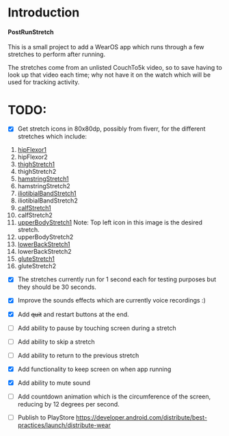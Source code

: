 # Introduction

#### PostRunStretch

This is a small project to add a WearOS app which runs through a few stretches to perform after running.

The stretches come from an unlisted CouchTo5k video, so to save having to look up that video each time; why not have it on the watch which will be used for tracking activity.

# TODO:

- [x] Get stretch icons in 80x80dp, possibly from fiverr, for the different stretches which include:
1. [hipFlexor1](https://thumbs.dreamstime.com/b/man-doing-half-kneeling-hip-flexor-stretch-exercise-man-doing-half-kneeling-hip-flexor-stretch-exercise-flat-vector-illustration-220734795.jpg)
1. hipFlexor2
1. [thighStretch1](https://thumbs.dreamstime.com/z/standing-quadriceps-stretch-sport-exersice-silhouettes-woman-doing-exercise-workout-training-vector-illustration-standing-136707526.jpg)
1. thighStretch2
1. [hamstringStretch1](https://thumbs.dreamstime.com/b/basic-rgb-220571865.jpg)
1. hamstringStretch2
1. [iliotibialBandStretch1](https://i.ytimg.com/vi/GodaVDAhOYQ/maxresdefault.jpg)
1. iliotibialBandStretch2
1. [calfStretch1](https://media.istockphoto.com/vectors/-vector-id1147247749?k=20&m=1147247749&s=612x612&w=0&h=hpa5pn8rVQ1OmYfs0y-Ber_niiNQl351YFM8QPB4fZw=)
1. calfStretch2
1. [upperBodyStretch1](https://media.istockphoto.com/vectors/back-stretching-woman-doing-exercise-for-back-pain-vector-id1151521577?k=20&m=1151521577&s=612x612&w=0&h=MSeK3loPiIs_2SOqz-Fg_TDOKtMPL4--uuyPMSH79RA=) Note: Top left icon in this image is the desired stretch.
1. upperBodyStretch2
1. [lowerBackStretch1](https://previews.123rf.com/images/comotomo/comotomo1901/comotomo190100512/126198327-knee-to-chest-lower-back-stretch-sport-exersice-silhouettes-of-woman-doing-exercise-workout-training.jpg)
1. lowerBackStretch2
1. [gluteStretch1](https://c8.alamy.com/comp/JK15TY/runner-stretching-gluteus-maximus-muscles-knee-to-chest-buttocks-stretch-JK15TY.jpg)
1. gluteStretch2

- [x] The stretches currently run for 1 second each for testing purposes but they should be 30 seconds.
  
- [x] Improve the sounds effects which are currently voice recordings :)

- [x] Add ~~quit~~ and restart buttons at the end.

- [ ] Add ability to pause by touching screen during a stretch

- [ ] Add ability to skip a stretch

- [ ] Add ability to return to the previous stretch

- [x] Add functionality to keep screen on when app running

- [x] Add ability to mute sound

- [ ] Add countdown animation which is the circumference of the screen, reducing by 12 degrees per second.

- [ ] Publish to PlayStore https://developer.android.com/distribute/best-practices/launch/distribute-wear

